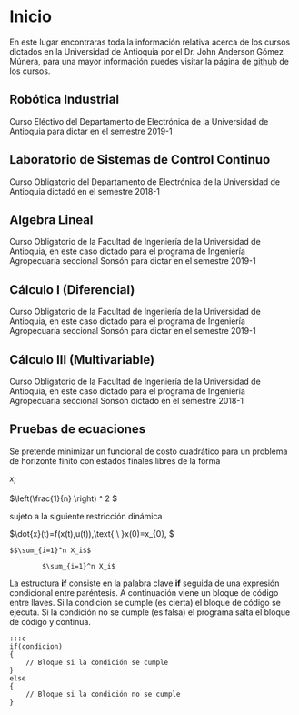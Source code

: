 # Inicio

En este lugar encontraras toda la información relativa acerca de los cursos dictados en la Universidad de Antioquia por el Dr. John Anderson Gómez Múnera, para una mayor información puedes visitar la página de [github](https://github.com/GomezMunera/cursos-ing) de los cursos.

## Robótica Industrial

Curso Eléctivo del Departamento de Electrónica de la Universidad de Antioquia para dictar en el semestre 2019-1

## Laboratorio de Sistemas de Control Continuo

Curso Obligatorio del Departamento de Electrónica de la Universidad de Antioquia dictadó en el semestre 2018-1

## Algebra Lineal

Curso Obligatorio de la Facultad de Ingeniería de la Universidad de Antioquia, en este caso dictado para el programa de Ingeniería Agropecuaría seccional Sonsón para dictar en el semestre 2019-1

## Cálculo I (Diferencial)

Curso Obligatorio de la Facultad de Ingeniería de la Universidad de Antioquia, en este caso dictado para el programa de Ingeniería Agropecuaría seccional Sonsón para dictar en el semestre 2019-1

## Cálculo III (Multivariable)

Curso Obligatorio de la Facultad de Ingeniería de la Universidad de Antioquia, en este caso dictado para el programa de Ingeniería Agropecuaría seccional Sonsón dictado en el semestre 2018-1


## Pruebas de ecuaciones

Se pretende minimizar un funcional de costo cuadrático para un problema de
horizonte finito con estados finales libres de la forma

$x_{i}$

$\left(\frac{1}{n} \right) ^ 2 $

sujeto a la siguiente restricción dinámica 

$\dot{x}(t)=f(x(t),u(t)),\text{ \ }x(0)=x_{0}, $


	$$\sum_{i=1}^n X_i$$

			$\sum_{i=1}^n X_i$
			

La estructura **if** consiste en la palabra clave **if** seguida de una expresión condicional entre paréntesis. A continuación viene un bloque de código entre llaves. Si la condición se cumple (es cierta) el bloque de código se ejecuta. Si la condición no se cumple (es falsa) el programa salta el bloque de código y continua.

	:::c
	if(condicion)
	{
		// Bloque si la condición se cumple
	}
	else
	{
		// Bloque si la condición no se cumple
	}

